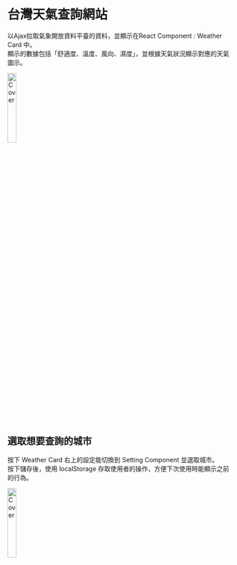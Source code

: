 # 台灣天氣查詢網站
以Ajax拉取氣象開放資料平臺的資料，並顯示在React Component : Weather Card 中。  
顯示的數據包括「舒適度、溫度、風向、濕度」，並根據天氣狀況顯示對應的天氣圖示。  

<img src="https://upload.cc/i1/2021/10/02/b1xujn.png" alt="Cover" width="20%"/>

## 選取想要查詢的城市 
按下 Weather Card 右上的設定能切換到 Setting Component 並選取城市。  
按下儲存後，使用 localStorage 存取使用者的操作，方便下次使用時能顯示之前的行為。  

<img src="https://upload.cc/i1/2021/10/02/tHROex.png" alt="Cover" width="20%"/>
